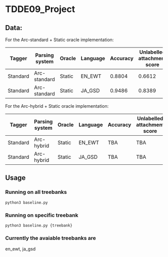 # TDDE09_Project

## Data:

For the Arc-standard + Static oracle implementation:

| Tagger   | Parsing system | Oracle | Language | Accuracy | Unlabelled attachment score |
| -------- | -------------- | ------ | -------- | -------- | --------------------------- |
| Standard | Arc-standard   | Static | EN_EWT   | 0.8804   | 0.6612                      |
| Standard | Arc-standard   | Static | JA_GSD   | 0.9486   | 0.8389                      |

For the Arc-hybrid + Static oracle implementation:

| Tagger   | Parsing system | Oracle | Language | Accuracy | Unlabelled attachment score |
| -------- | -------------- | ------ | -------- | -------- | --------------------------- |
| Standard | Arc-hybrid     | Static | EN_EWT   | TBA      | TBA                         |
| Standard | Arc-hybrid     | Static | JA_GSD   | TBA      | TBA                         |

## Usage

### Running on all treebanks

```shell
python3 baseline.py
```

### Running on specific treebank

```shell
python3 baseline.py {treebank}
```

### Currently the avaiable treebanks are

en_ewt, ja_gsd
